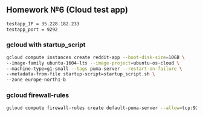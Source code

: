## Homework №6 (Cloud test app)

```bash
testapp_IP = 35.228.182.233
testapp_port = 9292
```

### gcloud with startup_script
```bash
gcloud compute instances create reddit-app --boot-disk-size=10GB \
--image-family ubuntu-1604-lts --image-project=ubuntu-os-cloud \
--machine-type=g1-small --tags puma-server --restart-on-failure \
--metadata-from-file startup-script=startup_script.sh \ 
--zone europe-north1-b
```

### gcloud firewall-rules
```bash
gcloud compute firewall-rules create default-puma-server --allow=tcp:9292 --target-tags puma-server
```